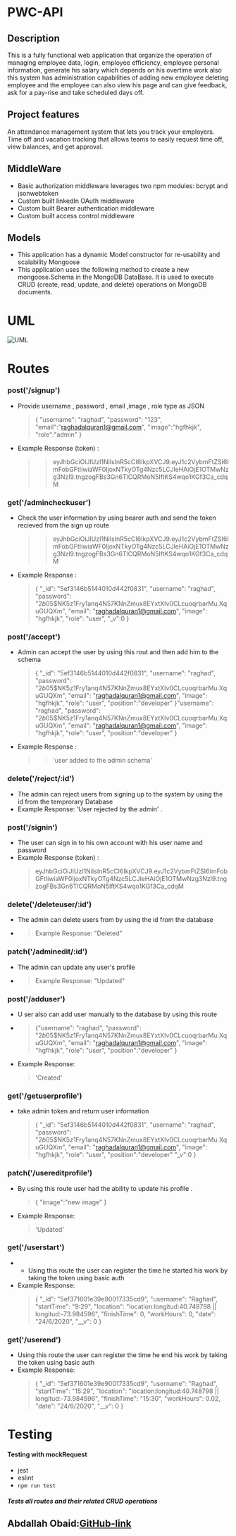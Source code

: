 
# PWC-API

## Description

This is a fully functional web application that
organize the operation of managing employee data, login,
employee efficiency, employee personal information, generate his salary which depends on his overtime work also this system has
administration capabilities of adding new employee deleting employee and the employee can also view his page
and can give feedback, ask for a pay-rise and take scheduled days off.

## Project features

An attendance management system that lets you track your employers.
Time off and vacation tracking that allows teams to easily request time off, view balances, and get approval.

## MiddleWare

- Basic authorization middleware leverages two npm modules: bcrypt and jsonwebtoken
- Custom built linkedIn OAuth middleware
- Custom built Bearer authentication middleware
- Custom built access control middleware

## Models

- This application has a dynamic Model constructor for re-usability and scalability
  Mongoose
- This application uses the following method to create a new mongoose.Schema in the MongoDB DataBase. It is used to execute CRUD (create, read, update, and delete) operations on MongoDB documents.

# UML

![UML](https://drive.google.com/file/d/1is__qU-8BdzAASmllEOSBl5J_iZWo1Yi/view)

# Routes

### post('/signup')

- Provide username , password , email ,image , role type as JSON
  > {
  > "username": "raghad",
  > "password": "123",
  > "email":"raghadalquran1@gmail.com",
  > "image":"hgfhkjk",
  > "role":"admin"
  > }
- Example Response (token) :
  > > eyJhbGciOiJIUzI1NiIsInR5cCI6IkpXVCJ9.eyJ1c2VybmFtZSI6ImFobGFtIiwiaWF0IjoxNTkyOTg4Nzc5LCJleHAiOjE1OTMwNzg3Nzl9.tngzogFBs3Gn6TlCQRMoN5IftKS4wqo1KGf3Ca_cdqM

### get('/admincheckuser')

- Check the user information by using bearer auth and send the token recieved from the sign up route
  > > eyJhbGciOiJIUzI1NiIsInR5cCI6IkpXVCJ9.eyJ1c2VybmFtZSI6ImFobGFtIiwiaWF0IjoxNTkyOTg4Nzc5LCJleHAiOjE1OTMwNzg3Nzl9.tngzogFBs3Gn6TlCQRMoN5IftKS4wqo1KGf3Ca_cdqM
- Example Response :
  > {
  > "\_id": "5ef3146b5144010d442f0831",
  > "username": "raghad",
  > "password": "$2b$05\$NK5z1Fry1anq4N57KNnZmux8EYxtXIv0CLcuoqrbarMu.XquGUQXm",
  > "email": "raghadalquran1@gmail.com",
  > "image": "hgfhkjk",
  > "role": "user",
  > "\_v":0
  > }

### post('/accept')

- Admin can accept the user by using this rout and then add him to the schema
  > {
  > "\_id": "5ef3146b5144010d442f0831",
  > "username": "raghad",
  > "password": "$2b$05$NK5z1Fry1anq4N57KNnZmux8EYxtXIv0CLcuoqrbarMu.XquGUQXm",
"email": "raghadalquran1@gmail.com",
"image": "hgfhkjk",
"role": "user",
"position":"developer"
 }"username": "raghad",
"password": "$2b$05$NK5z1Fry1anq4N57KNnZmux8EYxtXIv0CLcuoqrbarMu.XquGUQXm",
  > "email": "raghadalquran1@gmail.com",
  > "image": "hgfhkjk",
  > "role": "user",
  > "position":"developer"
  > }
- Example Response :
  > > 'user added to the admin schema'

### delete('/reject/:id')

- The admin can reject users from signing up to the system by using the id from the temprorary Database
- Example Response: 'User rejected by the admin' .

### post('/signin')

- The user can sign in to his own account with his user name and password
- Example Response (token) :
  > eyJhbGciOiJIUzI1NiIsInR5cCI6IkpXVCJ9.eyJ1c2VybmFtZSI6ImFobGFtIiwiaWF0IjoxNTkyOTg4Nzc5LCJleHAiOjE1OTMwNzg3Nzl9.tngzogFBs3Gn6TlCQRMoN5IftKS4wqo1KGf3Ca_cdqM

### delete('/deleteuser/:id')

- The admin can delete users from by using the id from the database
- > Example Response: "Deleted"

### patch('/adminedit/:id')

- The admin can update any user's profile
- > Example Response: "Updated"

### post('/adduser')

- U ser also can add user manually to the database by using this route
- > {"username": "raghad",
  > "password": "$2b$05\$NK5z1Fry1anq4N57KNnZmux8EYxtXIv0CLcuoqrbarMu.XquGUQXm",
  > "email": "raghadalquran1@gmail.com",
  > "image": "hgfhkjk",
  > "role": "user",
  > "position":"developer"
  > }
- Example Response:
  > 'Created'

### get('/getuserprofile')

- take admin token and return user information
  > {
  > "\_id": "5ef3146b5144010d442f0831",
  > "username": "raghad",
  > "password": "$2b$05\$NK5z1Fry1anq4N57KNnZmux8EYxtXIv0CLcuoqrbarMu.XquGUQXm",
  > "email": "raghadalquran1@gmail.com",
  > "image": "hgfhkjk",
  > "role": "user",
  > "position":"developer"
  > "\_v":0
  > }

### patch('/usereditprofile')

- By using this route user had the ability to update his profile .
  > {
      "image":"new image"
  }
- Example Response:
  > 'Updated'

### get('/userstart')

- - Using this route the user can register the time he started his work by taking the token using basic auth
- Example Response:
  > {
      "_id": "5ef371601e39e90017335cd9",
      "username": "Raghad",
      "startTime": "9:29",
      "location": "location:longitud:40.748798 || longitud:-73.984596",
      "finishTime": 0,
      "workHours": 0,
      "date": "24/6/2020",
      "__v": 0
  }

### get('/userend')

- Using this route the user can register the time he end his work by taking the token using basic auth
- Example Response:
  > {
      "_id": "5ef371601e39e90017335cd9",
      "username": "Raghad",
      "startTime": "15:29",
      "location": "location:longitud:40.748798 || longitud:-73.984596",
      "finishTime": "15:30",
      "workHours": 0.02,
      "date": "24/6/2020",
      "__v": 0
  }

# Testing

#### Testing with mockRequest

- jest
- eslint
- `npm run test`

##### Tests all routes and their related CRUD operations

## Abdallah Obaid:[GitHub-link](https://github.com/Abdallah-Obaid)
